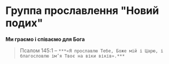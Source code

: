 # Группа прославлення "Новий подих"
**Ми граємо і співаємо для Бога**
>Псалом 145:1 – ` ***«Я прославлю Тебе, Боже мій і Царю, і благословлю ім’я Твоє на віки віків».*** `
